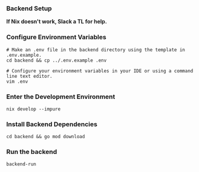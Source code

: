 ### Backend Setup

**If Nix doesn't work, Slack a TL for help.**

### Configure Environment Variables
```shell
# Make an .env file in the backend directory using the template in .env.example.
cd backend && cp ../.env.example .env

# Configure your environment variables in your IDE or using a command line text editor.
vim .env 
```

### Enter the Development Environment
```shell
nix develop --impure
```

### Install Backend Dependencies
```shell
cd backend && go mod download
```

### Run the backend
```shell
backend-run
```